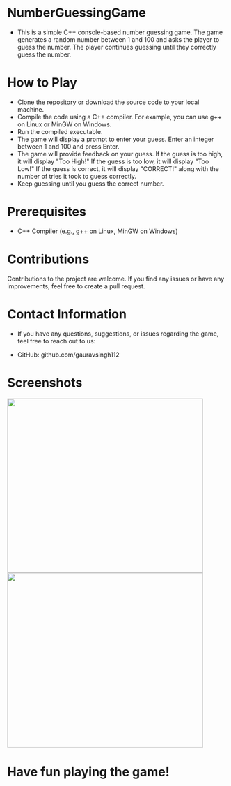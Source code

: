 # NumberGuessingGame
 - This is a simple C++ console-based number guessing game. The game generates a random number between 1 and 100 and asks the player to guess the number. The player continues guessing until they correctly guess the number.
# How to Play
 - Clone the repository or download the source code to your local machine.
 - Compile the code using a C++ compiler. For example, you can use g++ on Linux or MinGW on Windows.
 - Run the compiled executable.
 - The game will display a prompt to enter your guess. Enter an integer between 1 and 100 and press Enter.
 - The game will provide feedback on your guess. If the guess is too high, it will display "Too High!" If the guess is too low, it will display "Too Low!" If the 
    guess is correct, it will display "CORRECT!" along with the number of tries it took to guess correctly.
 - Keep guessing until you guess the correct number.

# Prerequisites
 - C++ Compiler (e.g., g++ on Linux, MinGW on Windows)
# Contributions
 Contributions to the project are welcome. If you find any issues or have any improvements, feel free to create a pull request.

# Contact Information
 - If you have any questions, suggestions, or issues regarding the game, feel free to reach out to us:
   
 - GitHub: github.com/gauravsingh112
  
# Screenshots


<img src="https://github.com/gauravsingh112/NumberGuessingGame01/assets/129499661/a0f16b43-f521-44f1-80bd-3626e678c263" height="400px" width="450">
<img src="https://github.com/gauravsingh112/NumberGuessingGame01/assets/129499661/8dd4fde2-3fa4-4309-acd1-3339df1a9074" height="400px" width="450px">

#  Have fun playing the game!


